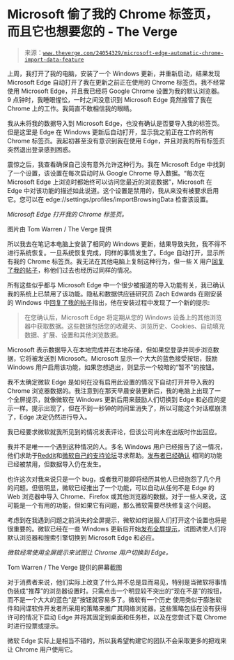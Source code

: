 <!--yml

分类：未分类

日期：2024 年 05 月 27 日 15:18:09

-->

# Microsoft 偷了我的 Chrome 标签页，而且它也想要您的 - The Verge

> 来源：[`www.theverge.com/24054329/microsoft-edge-automatic-chrome-import-data-feature`](https://www.theverge.com/24054329/microsoft-edge-automatic-chrome-import-data-feature)

上周，我打开了我的电脑，安装了一个 Windows 更新，并重新启动，结果发现 Microsoft Edge 自动打开了我在更新之前正在使用的 Chrome 标签页。我不经常使用 Microsoft Edge，并且我已经将 Google Chrome 设置为我的默认浏览器。9 点钟时，我睡眼惺忪，一时之间没意识到 Microsoft Edge 竟然接管了我在 Chrome 上的工作。我简直不敢相信我的眼睛。

我从未将我的数据导入到 Microsoft Edge，也没有确认是否要导入我的标签页。但是这里是 Edge 在 Windows 更新后自动打开，显示我之前正在工作的所有 Chrome 标签页。我起初甚至没有意识到我在使用 Edge，并且对我的所有标签页突然退出登录感到困惑。

震惊之后，我查看确保自己没有意外允许这种行为。我在 Microsoft Edge 中找到了一个设置，该设置在每次启动时从 Google Chrome 导入数据。“每次在 Microsoft Edge 上浏览时都始终可以访问您最近的浏览数据”，Microsoft 在 Edge 中对该功能的描述如此说道。这个设置是禁用的，我从来没有被要求启用它。您可以在 edge://settings/profiles/importBrowsingData 检查该设置。

*Microsoft Edge 打开我的 Chrome 标签页。*

图片由 Tom Warren / The Verge 提供

所以我去在笔记本电脑上安装了相同的 Windows 更新，结果导致失败，我不得不进行系统恢复。一旦系统恢复完成，同样的事情发生了。Edge 自动打开，显示所有我的 Chrome 标签页。我无法在其他电脑上复制这种行为，但一些 X 用户[回复了我的帖子](https://twitter.com/tomwarren/status/1750175894306439601)，称他们过去也经历过同样的情况。

所有这些似乎都与 Microsoft Edge 中一个很少被报道的导入功能有关，我已确认我的系统上已禁用了该功能。隐私和数据供应链研究员 Zach Edwards 在刚安装的 Windows 中[回复了我的帖子](https://twitter.com/thezedwards/status/1750952950598672455)指出，他在安装过程中发现了一个新的提示:

> 在您确认后，Microsoft Edge 将定期从您的 Windows 设备上的其他浏览器中获取数据。这些数据包括您的收藏夹、浏览历史、Cookies、自动填充数据、扩展、设置和其他浏览数据。

Microsoft 表示数据导入在本地完成并在本地存储，但如果您登录并同步浏览数据，它将被发送到 Microsoft。Microsoft 显示一个大大的蓝色接受按钮，鼓励 Windows 用户启用该功能，如果您想退出，则显示一个较暗的“暂不”的按钮。

我不太确定微软 Edge 是如何在没有启用此设置的情况下自动打开并导入我的 Chrome 浏览器数据的。我注意到在那天早晨安装更新后，我的电脑上出现了一个全屏提示，就像微软在 Windows 更新后用来鼓励人们切换到 Edge 和必应的提示一样。提示出现了，但在不到一秒钟的时间里消失了，所以可能这个对话框崩溃了，Edge 决定仍然进行导入。

我已经要求微软就我所见到的情况发表评论，但该公司尚未在出版时作出回应。

我并不是唯一一个遇到这种情况的人。多名 Windows 用户已经报告了这一情况，他们求助于[Reddit](https://www.reddit.com/r/microsoft/comments/17c7w4i/edge_is_secretly_importing_my_data_from_google/)和[微软自己的支持论坛](https://answers.microsoft.com/en-us/microsoftedge/forum/all/how-to-make-edge-stop-importing-from-chrome/4bcb43bb-b54a-4413-b24c-ea43b49cea54)寻求帮助。[发布者已经确认](https://answers.microsoft.com/en-us/microsoftedge/forum/all/how-do-i-stop-edge-from-importing-bookmarks-and/22d7af7f-d111-481d-9ef3-13a703e61c18) 相同的功能已经被禁用，但数据导入仍在发生。

也许这次对我来说只是一个 bug，或者我可能即将经历其他人已经抱怨了几个月的问题。但很明显，微软已经推出了一个功能，可以自动从任何不是 Edge 的 Web 浏览器中导入 Chrome、Firefox 或其他浏览器的数据。对于一些人来说，这可能是一个有用的功能，但如果它有问题，那么微软需要尽快修复这个问题。

考虑到在我遇到问题之前消失的全屏提示，微软如何说服人们打开这个设置也将是很重要的。微软已经在一些 Windows 更新后开始[发布全屏提示](https://twitter.com/tomwarren/status/1464624781471404035)，试图诱使人们将默认浏览器和搜索引擎切换到 Microsoft Edge 和必应。

*微软经常使用全屏提示来试图让 Chrome 用户切换到 Edge。*

Tom Warren / The Verge 提供的屏幕截图

对于消费者来说，他们实际上改变了什么并不总是显而易见，特别是当微软将事情伪装成“推荐”的浏览器设置时。只需点击一个明显较不突出的“现在不是”的按钮，而不是一个大大的蓝色“是”按钮就容易多了。微软有一个历史 使用类似于膨胀软件和间谍软件开发者所采用的策略来推广其网络浏览器。这些策略包括在没有获得许可的情况下启动 Edge 并将其固定到桌面和任务栏，以及在您尝试下载 Chrome 时进行投票或提示。

微软 Edge 实际上是相当不错的，所以我希望构建它的团队不会采取更多的把戏来让 Chrome 用户使用它。
